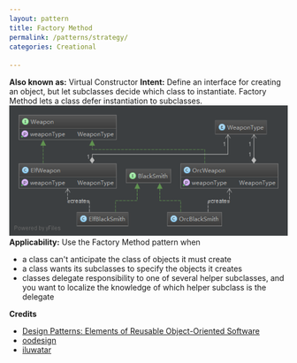 ```yaml
---
layout: pattern
title: Factory Method
permalink: /patterns/strategy/
categories: Creational

---
```


**Also known as:** Virtual Constructor
**Intent:** Define an interface for creating an object, but let subclasses
decide which class to instantiate. Factory Method lets a class defer
instantiation to subclasses.
![alt text](./etc/factory_method.png "Factory Method")
**Applicability:** Use the Factory Method pattern when

* a class can't anticipate the class of objects it must create
* a class wants its subclasses to specify the objects it creates
* classes delegate responsibility to one of several helper subclasses, and you want to localize the knowledge of which helper subclass is the delegate

**Credits**

* [Design Patterns: Elements of Reusable Object-Oriented Software](http://www.amazon.com/Design-Patterns-Elements-Reusable-Object-Oriented/dp/0201633612)
* [oodesign](http://www.oodesign.com/factory-method-pattern.html)
* [iluwatar](https://github.com/iluwatar/java-design-patterns/tree/master/factory-method)